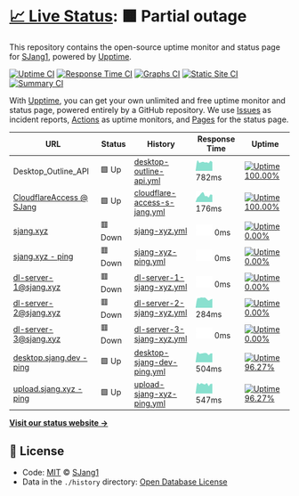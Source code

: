# [📈 Live Status](https://SJang1.github.io/ServerStatus): <!--live status--> **🟧 Partial outage**

This repository contains the open-source uptime monitor and status page for [SJang1](https://sjang.xyz), powered by [Upptime](https://github.com/upptime/upptime).

[![Uptime CI](https://github.com/koj-co/upptime/workflows/Uptime%20CI/badge.svg)](https://github.com/koj-co/upptime/actions?query=workflow%3A%22Uptime+CI%22)
[![Response Time CI](https://github.com/koj-co/upptime/workflows/Response%20Time%20CI/badge.svg)](https://github.com/koj-co/upptime/actions?query=workflow%3A%22Response+Time+CI%22)
[![Graphs CI](https://github.com/koj-co/upptime/workflows/Graphs%20CI/badge.svg)](https://github.com/koj-co/upptime/actions?query=workflow%3A%22Graphs+CI%22)
[![Static Site CI](https://github.com/koj-co/upptime/workflows/Static%20Site%20CI/badge.svg)](https://github.com/koj-co/upptime/actions?query=workflow%3A%22Static+Site+CI%22)
[![Summary CI](https://github.com/koj-co/upptime/workflows/Summary%20CI/badge.svg)](https://github.com/koj-co/upptime/actions?query=workflow%3A%22Summary+CI%22)

With [Upptime](https://upptime.js.org), you can get your own unlimited and free uptime monitor and status page, powered entirely by a GitHub repository. We use [Issues](https://github.com/SJang1/ServerStatus/issues) as incident reports, [Actions](https://github.com/SJang1/ServerStatus/actions) as uptime monitors, and [Pages](https://SJang1.github.io/ServerStatus) for the status page.

<!--start: status pages-->
<!-- This summary is generated by Upptime (https://github.com/upptime/upptime) -->
<!-- Do not edit this manually, your changes will be overwritten -->

| URL                                                                     | Status  | History                                                                                                                    | Response Time                                                                                 | Uptime                                                                                                                                                                                                                                                   |
| ----------------------------------------------------------------------- | ------- | -------------------------------------------------------------------------------------------------------------------------- | --------------------------------------------------------------------------------------------- | -------------------------------------------------------------------------------------------------------------------------------------------------------------------------------------------------------------------------------------------------------- |
| Desktop_Outline_API                                                     | 🟩 Up   | [desktop-outline-api.yml](https://github.com/SJang1/ServerStatus/commits/master/history/desktop-outline-api.yml)           | <img alt="Response time graph" src="./graphs/desktop-outline-api.png" height="20"> 782ms      | [![Uptime 100.00%](https://img.shields.io/endpoint?url=https%3A%2F%2Fraw.githubusercontent.com%2FSJang1%2FServerStatus%2Fmaster%2Fapi%2Fdesktop-outline-api%2Fuptime.json)](https://SJang1.github.io/ServerStatus/history/desktop-outline-api)           |
| [CloudflareAccess @ SJang](https://sjang.cloudflareaccess.com/#/NoAuth) | 🟩 Up   | [cloudflare-access-s-jang.yml](https://github.com/SJang1/ServerStatus/commits/master/history/cloudflare-access-s-jang.yml) | <img alt="Response time graph" src="./graphs/cloudflare-access-s-jang.png" height="20"> 176ms | [![Uptime 100.00%](https://img.shields.io/endpoint?url=https%3A%2F%2Fraw.githubusercontent.com%2FSJang1%2FServerStatus%2Fmaster%2Fapi%2Fcloudflare-access-s-jang%2Fuptime.json)](https://SJang1.github.io/ServerStatus/history/cloudflare-access-s-jang) |
| [sjang.xyz](https://sjang.xyz/)                                         | 🟥 Down | [sjang-xyz.yml](https://github.com/SJang1/ServerStatus/commits/master/history/sjang-xyz.yml)                               | <img alt="Response time graph" src="./graphs/sjang-xyz.png" height="20"> 0ms                  | [![Uptime 0.00%](https://img.shields.io/endpoint?url=https%3A%2F%2Fraw.githubusercontent.com%2FSJang1%2FServerStatus%2Fmaster%2Fapi%2Fsjang-xyz%2Fuptime.json)](https://SJang1.github.io/ServerStatus/history/sjang-xyz)                                 |
| [sjang.xyz - ping](https://sjang.xyz/ping)                              | 🟥 Down | [sjang-xyz-ping.yml](https://github.com/SJang1/ServerStatus/commits/master/history/sjang-xyz-ping.yml)                     | <img alt="Response time graph" src="./graphs/sjang-xyz-ping.png" height="20"> 0ms             | [![Uptime 0.00%](https://img.shields.io/endpoint?url=https%3A%2F%2Fraw.githubusercontent.com%2FSJang1%2FServerStatus%2Fmaster%2Fapi%2Fsjang-xyz-ping%2Fuptime.json)](https://SJang1.github.io/ServerStatus/history/sjang-xyz-ping)                       |
| [dl-server-1@sjang.xyz](http://dl.sjang.xyz/)                           | 🟥 Down | [dl-server-1-sjang-xyz.yml](https://github.com/SJang1/ServerStatus/commits/master/history/dl-server-1-sjang-xyz.yml)       | <img alt="Response time graph" src="./graphs/dl-server-1-sjang-xyz.png" height="20"> 0ms      | [![Uptime 0.00%](https://img.shields.io/endpoint?url=https%3A%2F%2Fraw.githubusercontent.com%2FSJang1%2FServerStatus%2Fmaster%2Fapi%2Fdl-server-1-sjang-xyz%2Fuptime.json)](https://SJang1.github.io/ServerStatus/history/dl-server-1-sjang-xyz)         |
| [dl-server-2@sjang.xyz](http://dl2.sjang.xyz/)                          | 🟥 Down | [dl-server-2-sjang-xyz.yml](https://github.com/SJang1/ServerStatus/commits/master/history/dl-server-2-sjang-xyz.yml)       | <img alt="Response time graph" src="./graphs/dl-server-2-sjang-xyz.png" height="20"> 284ms    | [![Uptime 0.00%](https://img.shields.io/endpoint?url=https%3A%2F%2Fraw.githubusercontent.com%2FSJang1%2FServerStatus%2Fmaster%2Fapi%2Fdl-server-2-sjang-xyz%2Fuptime.json)](https://SJang1.github.io/ServerStatus/history/dl-server-2-sjang-xyz)         |
| [dl-server-3@sjang.xyz](http://dl3.sjang.xyz/)                          | 🟥 Down | [dl-server-3-sjang-xyz.yml](https://github.com/SJang1/ServerStatus/commits/master/history/dl-server-3-sjang-xyz.yml)       | <img alt="Response time graph" src="./graphs/dl-server-3-sjang-xyz.png" height="20"> 0ms      | [![Uptime 0.00%](https://img.shields.io/endpoint?url=https%3A%2F%2Fraw.githubusercontent.com%2FSJang1%2FServerStatus%2Fmaster%2Fapi%2Fdl-server-3-sjang-xyz%2Fuptime.json)](https://SJang1.github.io/ServerStatus/history/dl-server-3-sjang-xyz)         |
| [desktop.sjang.dev - ping](https://desktop.sjang.dev/ping)              | 🟩 Up   | [desktop-sjang-dev-ping.yml](https://github.com/SJang1/ServerStatus/commits/master/history/desktop-sjang-dev-ping.yml)     | <img alt="Response time graph" src="./graphs/desktop-sjang-dev-ping.png" height="20"> 504ms   | [![Uptime 96.27%](https://img.shields.io/endpoint?url=https%3A%2F%2Fraw.githubusercontent.com%2FSJang1%2FServerStatus%2Fmaster%2Fapi%2Fdesktop-sjang-dev-ping%2Fuptime.json)](https://SJang1.github.io/ServerStatus/history/desktop-sjang-dev-ping)      |
| [upload.sjang.xyz - ping](https://upload.sjang.xyz/ping)                | 🟩 Up   | [upload-sjang-xyz-ping.yml](https://github.com/SJang1/ServerStatus/commits/master/history/upload-sjang-xyz-ping.yml)       | <img alt="Response time graph" src="./graphs/upload-sjang-xyz-ping.png" height="20"> 547ms    | [![Uptime 96.27%](https://img.shields.io/endpoint?url=https%3A%2F%2Fraw.githubusercontent.com%2FSJang1%2FServerStatus%2Fmaster%2Fapi%2Fupload-sjang-xyz-ping%2Fuptime.json)](https://SJang1.github.io/ServerStatus/history/upload-sjang-xyz-ping)        |

<!--end: status pages-->

[**Visit our status website →**](https://SJang1.github.io/ServerStatus)

## 📄 License

- Code: [MIT](./LICENSE) © [SJang1](https://sjang.xyz)
- Data in the `./history` directory: [Open Database License](https://opendatacommons.org/licenses/odbl/1-0/)
